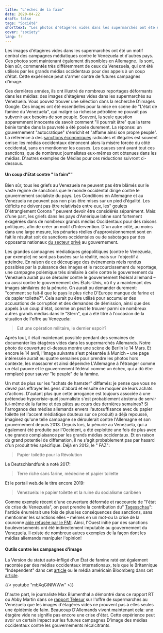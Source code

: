 ```yaml
---
title: "L'échec de la faim"
date: 2020-04-22
draft: false
tags: "Société"
shorttext: "Les photos d'étagères vides dans les supermarchés ont été un motif central de la campagne médiatique contre le Venezuela et d'autres pays. Ces photos sont maintenant également en provenance d'Allemagne."
cover: "society"
lang: fr
---
```


Les images d'étagères vides dans les supermarchés ont été un motif central des campagnes médiatiques contre le Venezuela et d'autres pays. Ces photos sont maintenant également disponibles en Allemagne. Ils sont, bien sûr, commentés très différemment de ceux du Venezuela, qui ont été utilisés par les grands médias occidentaux pour des appels à un coup d'état. Cette expérience peut s'armer contre de futures campagnes d'image.

Ces dernières années, ils ont illustré de nombreux reportages déformants dans les médias: des images d'étagères vides dans les supermarchés au Venezuela. Vous pouvez trouver une sélection dans la recherche D'images Google. Ces images ont été essentielles pour la mise en scène de "L'état de famine du Venezuela", qui malgré sa richesse pétrolière ne pouvait pas subvenir aux besoins de son peuple. Souvent, la seule question apparemment innocente de savoir comment "il pourrait être" que la terre bénie tombe dans la pauvreté a été posée durement. La réponse: un gouvernement "autocratique" s'enrichit et "affame ainsi son propre peuple". La référence à des [sanctions économiques](/static/downloads/IF10715.pdf "Venezuela: Overview of U.S. Sanctions") radicales et illégales est souvent omise: les médias occidentaux dénoncent alors la misère forcée du côté occidental, sans en mentionner les causes. Les causes sont avant tout ces sanctions, que de nombreux journalistes eux-mêmes ont obtenues dans les médias. D'autres exemples de Médias pour ces réductions suivront ci-dessous.

#### Un coup d'Etat contre " la faim""

Bien sûr, tous les griefs au Venezuela ne peuvent pas être blâmés sur le vaste régime de sanctions que le monde occidental dirige contre le gouvernement socialiste du pays. Les Conditions en Allemagne et au Venezuela ne peuvent pas non plus être mises sur un pied d'égalité. Les déficits ne doivent pas être relativisés entre eux, les" goulets D'étranglement Corona " peuvent devoir être considérés séparément. Mais: d'une part, les griefs dans les pays d'Amérique latine sont fortement exagérées dans de nombreux grands médias Occidentaux pour des raisons politiques, afin de créer un motif d'Intervention. D'un autre côté, au moins dans une large mesure, les pénuries réelles d'approvisionnement sont en fait le résultat soit de sanctions occidentales ou de sabotages par des opposants nationaux [du secteur privé](https://www.counterpunch.org/2017/08/11/venezuela-target-of-economic-warfare/ "Venezuela: Target of Economic Warfare") au gouvernement.

Les grandes campagnes médiatiques géopolitiques (contre le Venezuela, par exemple) ne sont pas basées sur la réalité, mais sur l'objectif à atteindre. En raison de ce découplage des événements réels rendus possibles par la puissance des images et le raccourcissement du reportage, une campagne polémique très similaire à celle contre le gouvernement du Venezuela aurait pu se dérouler contre le gouvernement fédéral allemand – ou aussi contre le gouvernement des États-Unis, où il y a maintenant des images similaires de la pénurie. On aurait pu demander durement: "comment se fait-il que le pays le plus riche D'Europe manque de farine et de papier toilette?". Cela aurait pu être utilisé pour accumuler des accusations de corruption et des demandes de démission, ainsi que des appels à un coup d'état, comme on peut le trouver parmi de nombreux autres grands médias dans le "Stern", qui a été titré à l'occasion de la situation de l'offre au Venezuela:

> Est une opération militaire, le dernier espoir?

Après tout, il était maintenant possible pendant des semaines de documenter les étagères vides dans les supermarchés Allemands. Notre photo de couverture ci-dessus montre une scène de Berlin le 14 Mars. Et encore le 14 avril, l'image suivante s'est présentée à Munich – une page intéressée aurait eu quatre semaines pour prendre les photos hors contexte, les massacrer et ainsi dépeindre L'Allemagne à l'étranger comme un état pauvre et le gouvernement fédéral comme un échec, qui a dû être remplacé pour sauver "le peuple" de la famine.

Un mot de plus sur les "achats de hamster" diffamés: je pense que vous ne devez pas effrayer les gens d'abord et ensuite se moquer de leurs achats d'actions. D'autant plus que cette arrogance est toujours associée à une prétendue hypocrisie-quel journaliste s'est probablement abstenu de servir lui-même de la farine et des pâtes au cours des dernières semaines? Si l'arrogance des médias allemands envers l'autosuffisance avec du papier toilette (et l'accent médiatique douteux sur ce produit) a déjà repoussé, imaginez qu'une telle campagne se déroulerait contre l'Allemagne et son gouvernement depuis 2013. Depuis lors, la pénurie au Venezuela, qui a également été produite par l'Occident, a été exploitée une fois de plus avec une grande complaisance par les grands médias occidentaux. Et en raison du grand potentiel de diffamation, il ne s'agit probablement pas par hasard d'un produit très spécifique. Déjà en 2013, le " FAZ":

> Papier toilette pour la Révolution

Le Deutschlandfunk a noté 2017:

> Terre riche sans farine, médecine et papier toilette

Et le portail web.de le titre encore 2019:

> Venezuela: le papier toilette et la ruine du socialisme caribéen

Comme exemple récent d'une couverture déformée et raccourcie de "l'état de crise du Venezuela", on peut prendre la contribution du" [Tagesschau](https://www.tagesschau.de/ausland/venezuela-corona-101.html "Ein Krisenstaat kämpft gegen das Virus")": l'article énumérait une fois de plus les conséquences des sanctions, sans mentionner les sanctions elles – mêmes en un mot-ou la crise de la couronne [aide refusée par le FMI](https://amerika21.de/2020/03/238325/iwf-venezuela-coronavirus "IWF verweigert Venezuela Hilfe gegen Corona-Pandemie"). Ainsi, l'Ouest initié par des sanctions bouleversements ont été indirectement imputable au gouvernement du Venezuela. Il existe de nombreux autres exemples de la façon dont les médias allemands manipuler l'opinion!

#### Outils contre les campagnes d'image

La Version du statut auto-infligé d'un État de famine raté est également racontée par des médias occidentaux internationaux, tels que le Britannique "Independent" dans cet [article](https://www.independent.co.uk/news/world/venezuela-crisis-food-inflation-refugees-life-people-maduro-a8762311.html "Venezuela crisis: Beyond the political drama, normal people are struggling to survive") ou le média américain Bloomberg dans cet [article](https://www.bloomberg.com/news/articles/2019-01-23/what-s-worse-torture-or-starvation-venezuelans-to-answer-today "What’s Worse: Torture or Starvation? Venezuelans to Answer Today").

{{< youtube "mbXqGiNlWWw" >}}

D'autre part, le journaliste Max Blumenthal a démontré dans ce rapport RT ou Abby Martin dans ce [rapport Telesur](https://www.resumen-english.org/2017/07/abby-martin-busts-open-myths-on-venezuelas-food-crisis-shelves-fully-stocked/ "Abby Martin Busts Open Myths on Venezuela’s Food Crisis: ‘Shelves Fully Stocked’") sur l'offre de supermarchés au Venezuela que les images d'étagères vides ne prouvent pas à elles seules une épidémie de faim. Beaucoup D'Allemands vivent maintenant cela: une étagère vide ne signifie pas encore une crise d'état. Cette expérience peut avoir un certain impact sur les futures campagnes D'image des médias occidentaux contre les gouvernements récalcitrants.

